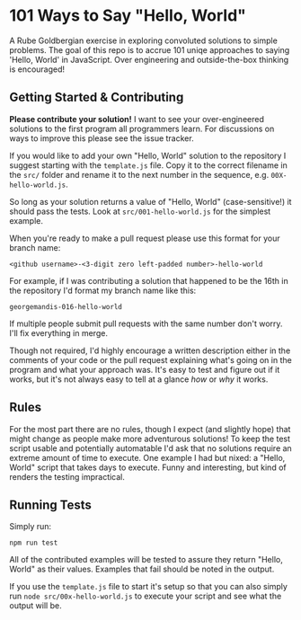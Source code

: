 # 101 Ways to Say "Hello, World"

A Rube Goldbergian exercise in exploring convoluted solutions to simple problems. The goal of this repo is to accrue 101 uniqe approaches to saying 'Hello, World' in JavaScript. Over engineering and outside-the-box thinking is encouraged!

## Getting Started & Contributing

**Please contribute your solution!** I want to see your over-engineered solutions to the first program all programmers learn. For discussions on ways to improve this please see the issue tracker.

If you would like to add your own "Hello, World" solution to the repository I suggest starting with the `template.js` file. Copy it to the correct filename in the `src/` folder and rename it to the next number in the sequence, e.g. `00X-hello-world.js`. 

So long as your solution returns a value of "Hello, World" (case-sensitive!) it should pass the tests. Look at `src/001-hello-world.js` for the simplest example.

When you're ready to make a pull request please use this format for your branch name:

`<github username>-<3-digit zero left-padded number>-hello-world`

For example, if I was contributing a solution that happened to be the 16th in the repository I'd format my branch name like this:

`georgemandis-016-hello-world`

If multiple people submit pull requests with the same number don't worry. I'll fix everything in merge.

Though not required, I'd highly encourage a written description either in the comments of your code or the pull request  explaining what's going on in the program and what your approach was. It's easy to test and figure out if it works, but it's not always easy to tell at a glance *how* or *why* it works.

## Rules

For the most part there are no rules, though I expect (and slightly hope) that might change as people make more adventurous solutions! To keep the test script usable and potentially automatable I'd ask that no solutions require an extreme amount of time to execute. One example I had but nixed: a "Hello, World" script that takes days to execute. Funny and interesting, but kind of renders the testing impractical.

## Running Tests

Simply run:

`npm run test`

All of the contributed examples will be tested to assure they return "Hello, World" as their values. Examples that fail should be noted in the output.

If you use the `template.js` file to start it's setup so that you can also simply run `node src/00x-hello-world.js` to execute your script and see what the output will be.


